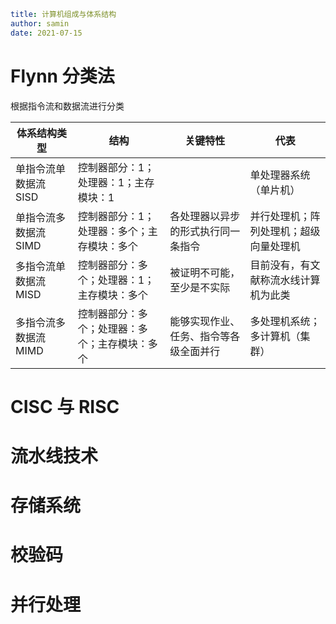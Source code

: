 ```yaml
title: 计算机组成与体系结构
author: samin
date: 2021-07-15
```

# Flynn 分类法

根据指令流和数据流进行分类

| 体系结构类型 | 结构 | 关键特性 | 代表 | 
| --- | --- | --- |--- |
| 单指令流单数据流 SISD | 控制器部分：1；处理器：1；主存模块：1 || 单处理器系统（单片机） |
| 单指令流多数据流 SIMD | 控制器部分：1；处理器：多个；主存模块：多个|各处理器以异步的形式执行同一条指令| 并行处理机；阵列处理机；超级向量处理机|
| 多指令流单数据流 MISD | 控制器部分：多个；处理器：1；主存模块：多个 |被证明不可能，至少是不实际| 目前没有，有文献称流水线计算机为此类|
| 多指令流多数据流 MIMD | 控制器部分：多个；处理器：多个；主存模块：多个 | 能够实现作业、任务、指令等各级全面并行 |多处理机系统；多计算机（集群） |

# CISC 与 RISC

# 流水线技术

# 存储系统

# 校验码

# 并行处理